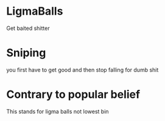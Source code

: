 # LigmaBalls
Get baited shitter

# Sniping
you first have to get good
and then stop falling for dumb shit

# Contrary to popular belief
This stands for ligma balls not lowest bin
